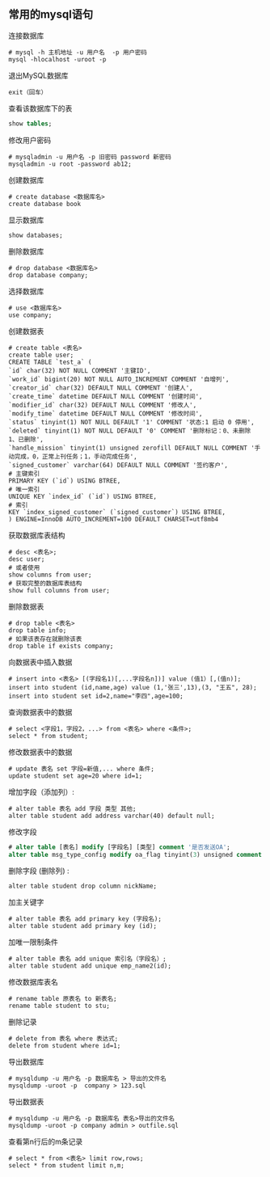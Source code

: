 ## 常用的mysql语句

连接数据库

```mysql
# mysql -h 主机地址 -u 用户名  -p 用户密码	
mysql -hlocalhost -uroot -p
```

退出MySQL数据库

```mysql
exit（回车）
```
查看该数据库下的表

```sql
show tables;
```

修改用户密码

```mysql
# mysqladmin -u 用户名 -p 旧密码 password 新密码
mysqladmin -u root -password ab12;
```

创建数据库

```mysql
# create database <数据库名>
create database book
```

显示数据库

```mysql
show databases;
```

删除数据库

```mysql
# drop database <数据库名>
drop database company;
```

选择数据库

```mysql
# use <数据库名>
use company;
```

创建数据表

```mysql
# create table <表名>
create table user;
CREATE TABLE `test_a` (
`id` char(32) NOT NULL COMMENT '主键ID',
`work_id` bigint(20) NOT NULL AUTO_INCREMENT COMMENT '自增列',
`creator_id` char(32) DEFAULT NULL COMMENT '创建人',
`create_time` datetime DEFAULT NULL COMMENT '创建时间',
`modifier_id` char(32) DEFAULT NULL COMMENT '修改人',
`modify_time` datetime DEFAULT NULL COMMENT '修改时间',
`status` tinyint(1) NOT NULL DEFAULT '1' COMMENT '状态:1 启动 0 停用',
`deleted` tinyint(1) NOT NULL DEFAULT '0' COMMENT '删除标记：0、未删除 1、已删除',
`handle_mission` tinyint(1) unsigned zerofill DEFAULT NULL COMMENT '手动完成，0，正常上刊任务；1，手动完成任务',
`signed_customer` varchar(64) DEFAULT NULL COMMENT '签约客户',
# 主键索引
PRIMARY KEY (`id`) USING BTREE,
# 唯一索引
UNIQUE KEY `index_id` (`id`) USING BTREE,
# 索引
KEY `index_signed_customer` (`signed_customer`) USING BTREE,
) ENGINE=InnoDB AUTO_INCREMENT=100 DEFAULT CHARSET=utf8mb4
```

获取数据库表结构

```mysql
# desc <表名>;
desc user;
# 或者使用
show columns from user;
# 获取完整的数据库表结构
show full columns from user;
```

删除数据表

```mysql
# drop table <表名>	
drop table info;
# 如果该表存在就删除该表
drop table if exists company;
```

向数据表中插入数据

```mysql
# insert into <表名> [(字段名1)[,...字段名n])] value (值1）[,(值n)];
insert into student (id,name,age) value (1,'张三',13),(3, "王五", 28);
insert into student set id=2,name="李四",age=100;
```

查询数据表中的数据

```mysql
# select <字段1，字段2，...> from <表名> where <条件>; 	
select * from student;
```

修改数据表中的数据

```mysql
# update 表名 set 字段=新值,... where 条件;	
update student set age=20 where id=1;
```

增加字段（添加列）:

```mysql
# alter table 表名 add 字段 类型 其他;	
alter table student add address varchar(40) default null;
```

修改字段

```sql
# alter table [表名] modify [字段名] [类型] comment '是否发送OA';
alter table msg_type_config modify oa_flag tinyint(3) unsigned comment '是否发送OA';
```

删除字段  (删除列) :

```mysql
alter table student drop column nickName;
```

加主关键字

```mysql
# alter table 表名 add primary key (字段名);	
alter table student add primary key (id);
```

加唯一限制条件

```mysql
# alter table 表名 add unique 索引名（字段名）;	
alter table student add unique emp_name2(id);
```

修改数据库表名

```mysql
# rename table 原表名 to 新表名;
rename table student to stu;
```

删除记录

```mysql
# delete from 表名 where 表达式;
delete from student where id=1;
```

导出数据库

```mysql
# mysqldump -u 用户名 -p 数据库名 > 导出的文件名
mysqldump -uroot -p  company > 123.sql
```

导出数据表

```mysql
# mysqldump -u 用户名 -p 数据库名 表名>导出的文件名
mysqldump -uroot -p company admin > outfile.sql
```

查看第n行后的m条记录

```mysql
# select * from <表名> limit row,rows;
select * from student limit n,m;
```

